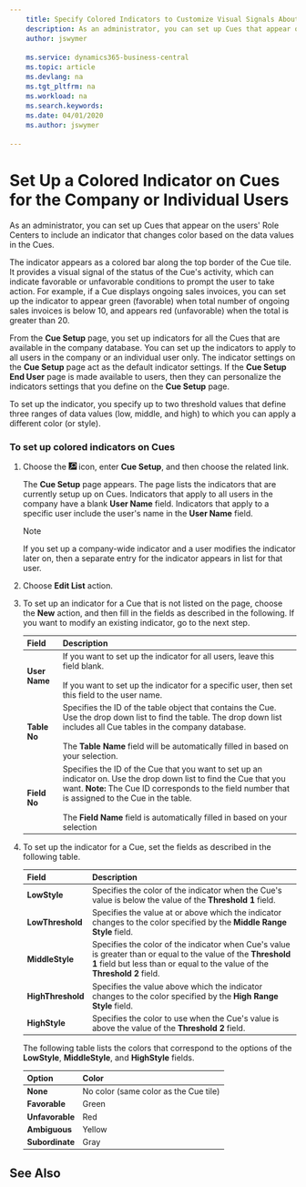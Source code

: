 ```yaml
---
    title: Specify Colored Indicators to Customize Visual Signals About a Cue's Activity for the Company or Individual Users | Microsoft Docs
    description: As an administrator, you can set up Cues that appear on the users' Role Centers to include an indicator that changes color based on the data values in the Cues.
    author: jswymer

    ms.service: dynamics365-business-central
    ms.topic: article
    ms.devlang: na
    ms.tgt_pltfrm: na
    ms.workload: na
    ms.search.keywords:
    ms.date: 04/01/2020
    ms.author: jswymer

---
```

# Set Up a Colored Indicator on Cues for the Company or Individual Users
As an administrator, you can set up Cues that appear on the users' Role Centers to include an indicator that changes color based on the data values in the Cues.  

The indicator appears as a colored bar along the top border of the Cue tile. It provides a visual signal of the status of the Cue's activity, which can indicate favorable or unfavorable conditions to prompt the user to take action. For example, if a Cue displays ongoing sales invoices, you can set up the indicator to appear green (favorable) when total number of ongoing sales invoices is below 10, and appears red (unfavorable) when the total is greater than 20.  

From the **Cue Setup** page, you set up indicators for all the Cues that are available in the company database. You can set up the indicators to apply to all users in the company or an individual user only. The indicator settings on the **Cue Setup** page act as the default indicator settings. If the **Cue Setup End User** page is made available to users, then they can personalize the indicators settings that you define on the **Cue Setup** page.  

To set up the indicator, you specify up to two threshold values that define three ranges of data values (low, middle, and high) to which you can apply a different color (or style).  

### To set up colored indicators on Cues  
1. Choose the ![Lightbulb that opens the Tell Me feature](media/ui-search/search_small.png "Tell me what you want to do") icon, enter **Cue Setup**, and then choose the related link.  

     The **Cue Setup** page appears. The page lists the indicators that are currently setup up on Cues. Indicators that apply to all users in the company have a blank **User Name** field. Indicators that apply to a specific user include the user's name in the **User Name** field.  

    > [!NOTE]  
    >  If you set up a company-wide indicator and a user modifies the indicator later on, then a separate entry for the indicator appears in list for that user.  

2. Choose **Edit List** action.  
3. To set up an indicator for a Cue that is not listed on the page, choose the **New** action, and then fill in the fields as described in the following. If you want to modify an existing indicator, go to the next step.  

    |  Field  |  Description  |    
    |---------|---------------|  
    |**User Name**|If you want to set up the indicator for all users, leave this field blank.<br /><br /> If you want to set up the indicator for a specific user, then set this field to the user name.|  
    |**Table No**|Specifies the ID of the table object that contains the Cue. Use the drop down list to find the table. The drop down list includes all Cue tables in the company database.<br /><br /> The **Table Name** field will be automatically filled in based on your selection.|  
    |**Field No**|Specifies the ID of the Cue that you want to set up an indicator on. Use the drop down list to find the Cue that you want. **Note:**  The Cue ID corresponds to the field number that is assigned to the Cue in the table. <br /><br /> The **Field Name** field is automatically filled in based on your selection|  

4. To set up the indicator for a Cue, set the fields as described in the following table.  

    |  Field  |  Description  |    
    |---------|---------------|  
    |**LowStyle**|Specifies the color of the indicator when the Cue's value is below the value of the **Threshold 1** field.|  
    |**LowThreshold**|Specifies the value at or above which the indicator changes to the color specified by the **Middle Range Style** field.|  
    |**MiddleStyle**|Specifies the color of the indicator when Cue's value is greater than or equal to the value of the **Threshold 1** field but less than or equal to the value of the **Threshold 2** field.|  
    |**HighThreshold**|Specifies the value above which the indicator changes to the color specified by the **High Range Style** field.|  
    |**HighStyle**|Specifies the color to use when the Cue's value is above the value of the **Threshold 2** field.|  

     The following table lists the colors that correspond to the options of the **LowStyle**, **MiddleStyle**, and **HighStyle** fields.  

    |  Option  |  Color  |  
    |----------|---------|  
    |**None**|No color (same color as the Cue tile)|  
    |**Favorable**|Green|  
    |**Unfavorable**|Red|  
    |**Ambiguous**|Yellow|  
    |**Subordinate**|Gray|  

## See Also
